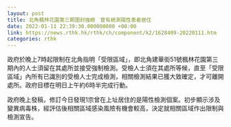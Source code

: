 ```yaml
---
layout: post
title: 北角楓林花園第三期圍封強檢　曾有檢測陽性患者居住
date: 2022-01-11 22:39:30.000000000 +08:00
link: https://news.rthk.hk/rthk/ch/component/k2/1628409-20220111.htm
categories: rthk
---
```


政府於晚上7時起限制在北角指明「受限區域」，即北角建華街51號楓林花園第三期內的人士須留在其處所並接受強制檢測。受檢人士須在其處所等候，直至「受限區域」內所有已識別的受檢人士完成檢測，相關檢測結果已獲大致確定，才可離開處所。政府目標在明日上午約6時半完成行動。

政府晚上發稿，修訂今日發現1宗曾在上址居住的是陽性檢測個案。初步顯示涉及變異病毒株，經評估後相關區域感染風險有機會較高，決定就相關區域作出限制與檢測宣告。
